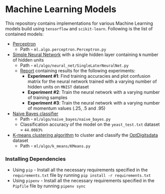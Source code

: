 # Machine Learning Models

This repository contains implementations for various Machine Learning models build using `tensorflow` and `scikit-learn`. Following is the list of contained models:
* [Perceptron](https://en.wikipedia.org/wiki/Perceptron) 
  * Path - `ml.algo.perceptron.Perceptron.py`
* [Simple Neural Network](https://en.wikipedia.org/wiki/Neural_network#:~:text=A%20neural%20network%20is%20a,of%20artificial%20neurons%20or%20nodes.) with a single hidden layer containing `N` number of hidden units
  * Path - `ml/algo/neural_net/SingleLaterNeuralNet.py`
  * [Report](https://1drv.ms/b/s!Arc54q14bwOLgtdu0xQfImRlyAABoA?e=YGW8Yu) containing results for the following experiments:
    * __Experiment #1__: Find training accuracies and plot confusion matrix for the neural network trained with a varying number of hidden units on `MNIST` dataset
    * __Experiment #2__: Train the neural network with a varying number of training samples
    * __Experiment #3__: Train the neural network with a varying number of momentum values (.25, .5 and .95)
* [Naive Bayes classifier](https://en.wikipedia.org/wiki/Naive_Bayes_classifier)
  * Path - `ml/algo/naive_bayes/naive_bayes.py`
  * Classification accuracy of the model on the `yeast_test.txt` dataset = `44.0083%`
* [K-means clustering algorithm](https://en.wikipedia.org/wiki/K-means_clustering) to cluster and classify the [OptDigitsdata](https://archive.ics.uci.edu/ml/datasets/Optical+Recognition+of+Handwritten+Digits) dataset
  * Path - `ml/algo/k_means/KMeans.py`
 

### Installing Dependencies
* Using `pip` - Install all the necessary requirements specified in the `requirements.txt` file by running `pip install -r requirements.txt`
* Using `pipenv` - Install all the necessary requirements specified in the `Pipfile` file by running `pipenv sync`
